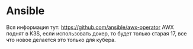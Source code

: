 # Ansible

Вся информация тут: https://github.com/ansible/awx-operator
AWX поднят в K3S, если использовать докер, то будет только старая 17, все что новое делается это только для кубера.